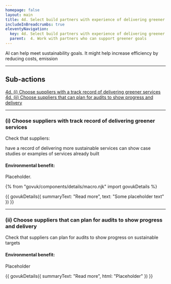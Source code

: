 ```yaml
---
homepage: false
layout: main
title: 4d. Select build partners with experience of delivering greener services
includeInBreadcrumbs: true
eleventyNavigation:
  key: 4d. Select build partners with experience of delivering greener services
  parent:  4. Work with partners who can support greener goals
---
```

AI can help meet sustainability goals. It might help increase efficiency by reducing costs, emission

* * *

## Sub-actions

[4d. (i) Choose suppliers with a track record of delivering greener services](#(i)-choose-suppliers-with-a-track-record-of-delivering-greener-servives)
[4d. (ii) Choose suppliers that can plan for audits to show progress and delivery](#(ii)-choose-suppliers-that-can-plan-for-audits-to-show-progress-and-delivery)

* * *

###  (i) Choose suppliers with track record of delivering greener services

Check that suppliers:

have a record of delivering more sustainable services 
can show case studies or examples of services already built

#### Environmental benefit: 
Placeholder.

{% from "govuk/components/details/macro.njk" import govukDetails %}

{{ govukDetails({
  summaryText: "Read more",
  text: "Some placeholder text"
}) }}
* * *

###  (ii) Choose suppliers that can plan for audits to show progress and delivery

Check that suppliers can plan for audits to show progress on sustainable targets

#### Environmental benefit: 
Placeholder

{{ govukDetails({
  summaryText: "Read more",
  html: "Placeholder"
}) }}
